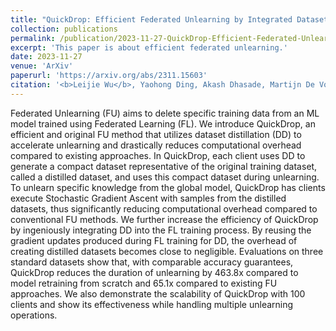 ```yaml
---
title: "QuickDrop: Efficient Federated Unlearning by Integrated Dataset Distillation"
collection: publications
permalink: /publication/2023-11-27-QuickDrop-Efficient-Federated-Unlearning-by-Integrated-Dataset-Distillation
excerpt: 'This paper is about efficient federated unlearning.'
date: 2023-11-27
venue: 'ArXiv'
paperurl: 'https://arxiv.org/abs/2311.15603' 
citation: '<b>Leijie Wu</b>, Yaohong Ding, Akash Dhasade, Martijn De Vos, Anne-marie Kermarrec, Song Guo. &quot;QuickDrop: Efficient Federated Unlearning by Integrated Dataset Distillation.&quot; <i>ArXiv</i>. 2023.'
---
```



Federated Unlearning (FU) aims to delete specific training data from an ML model trained using Federated Learning (FL). We introduce QuickDrop, an efficient and original FU method that utilizes dataset distillation (DD) to accelerate unlearning and drastically reduces computational overhead compared to existing approaches. In QuickDrop, each client uses DD to generate a compact dataset representative of the original training dataset, called a distilled dataset, and uses this compact dataset during unlearning. To unlearn specific knowledge from the global model, QuickDrop has clients execute Stochastic Gradient Ascent with samples from the distilled datasets, thus significantly reducing computational overhead compared to conventional FU methods. We further increase the efficiency of QuickDrop by ingeniously integrating DD into the FL training process. By reusing the gradient updates produced during FL training for DD, the overhead of creating distilled datasets becomes close to negligible. Evaluations on three standard datasets show that, with comparable accuracy guarantees, QuickDrop reduces the duration of unlearning by 463.8x compared to model retraining from scratch and 65.1x compared to existing FU approaches. We also demonstrate the scalability of QuickDrop with 100 clients and show its effectiveness while handling multiple unlearning operations.
